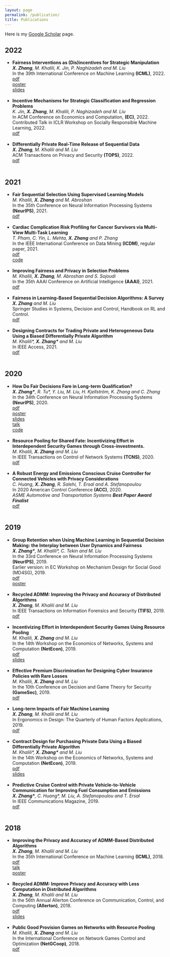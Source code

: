 ```yaml
---
layout: page
permalink: /publication/
title: Publications
---
```


Here is my <a href= "https://scholar.google.com/citations?user=PNBO_a4AAAAJ&hl=en">Google Scholar</a> page.

<h2>2022</h2>
<ul>
	<li>
		<b>Fairness Interventions as (Dis)incentives for Strategic Manipulation</b><br>
		<i><b>X. Zhang</b>, M. Khalili, K. Jin, P. Naghizadeh and M. Liu</i><br>
		In the 39th International Conference on Machine Learning <b>(ICML)</b>, 2022.<br>
		<a href="icml22.pdf"><div class="color-button">pdf</div></a><a href="poster/icml22.pdf"><div class="color-button">poster</div></a><a href="slides/icml22.pdf"><div class="color-button">slides</div></a>
	</li><br>
	<li>
		<b>Incentive Mechanisms for Strategic Classification and Regression Problems</b><br>
		<i>K. Jin, <b>X. Zhang</b>, M. Khalili, P. Naghizadeh and M. Liu</i><br>
		In ACM Conference on Economics and Computation, <b>(EC)</b>, 2022.<br>
		Contributed Talk in ICLR Workshop on Socially Responsible Machine Learning, 2022.<br>
		<a href="ec2022.pdf"><div class="color-button">pdf</div></a>
	</li><br>
	<li>
		<b>Differentially Private Real-Time Release of Sequential Data</b><br>
		<i><b>X. Zhang</b>, M. Khalili and M. Liu</i><br>
		 ACM Transactions on Privacy and Security <b>(TOPS)</b>, 2022.<br>
		<a href="tosp22.pdf"><div class="color-button">pdf</div></a>
	</li><br>
</ul>

<h2>2021</h2>
<ul>
	<li>
		<b>Fair Sequential Selection Using Supervised Learning Models</b><br>
		<i>M. Khalili, <b>X. Zhang</b> and M. Abroshan</i><br>
		In the 35th Conference on Neural Information Processing Systems <b>(NeurIPS)</b>, 2021.<br>
		<a href="neurips21.pdf"><div class="color-button">pdf</div></a>
	</li><br>
	<li>
		<b>Cardiac Complication Risk Profiling for Cancer Survivors via Multi-View Multi-Task Learning</b><br>
		<i>T. Pham, C. Yin, L. Mehta, <b>X. Zhang</b> and P. Zhang</i><br>
		In the IEEE International Conference on Data Mining <b>(ICDM)</b>, regular paper, 2021.<br>
		<a href="icdm21.pdf"><div class="color-button">pdf</div></a><a href="https://github.com/pth1993/MuViTaNet"><div class="color-button">code</div></a>
	</li><br>
	<li>
		<b>Improving Fairness and Privacy in Selection Problems</b><br>
		<i>M. Khalili, <b>X. Zhang</b>, M. Abroshan and S. Sojoudi</i><br>
		In the 35th AAAI Conference on Artificial Intelligence <b>(AAAI)</b>, 2021.<br>
		<a href="aaai21.pdf"><div class="color-button">pdf</div></a>
	</li><br>
	<li>
		<b>Fairness in Learning-Based Sequential Decision Algorithms: A Survey</b><br>
		<i><b>X. Zhang</b> and M. Liu</i><br>
		Springer Studies in Systems, Decision and Control, Handbook on RL and Control.<br>
		<a href="fairness-survey.pdf"><div class="color-button">pdf</div></a>
	</li><br>
	<li>
		<b>Designing Contracts for Trading Private and Heterogeneous Data Using a Biased Differentially Private Algorithm
</b><br>
		<i>M. Khalili*, <b>X. Zhang*</b> and M. Liu</i><br>
		In IEEE Access, 2021.<br>
		<a href="access.pdf"><div class="color-button">pdf</div></a>
	</li><br>
	
</ul>

<h2>2020</h2>
<ul>
	<li>
		<b>How Do Fair Decisions Fare in Long-term Qualification?</b><br>
		<i><b>X. Zhang*</b>, R. Tu*, Y. Liu, M. Liu, H. Kjellström, K. Zhang and C. Zhang</i><br>
		In the 34th Conference on Neural Information Processing Systems <b>(NeurIPS)</b>, 2020.<br>
		<a href="neurips20.pdf"><div class="color-button">pdf</div></a><a href="poster/neurips20.pdf"><div class="color-button">poster</div></a><a href="slides/neurips20.pdf"><div class="color-button">slides</div></a><a href="talk/neurips20.m4v"><div class="color-button">talk</div></a><a href="https://github.com/TURuibo/long-term-impact-of-fairness-constraints"><div class="color-button">code</div></a>
	</li><br>
	<li>
		<b>Resource Pooling for Shared Fate: Incentivizing Effort in Interdependent Security Games through Cross-investments.</b><br>
		<i>M. Khalili, <b>X. Zhang</b> and M. Liu</i><br>
		In IEEE Transactions on Control of Network Systems <b>(TCNS)</b>, 2020.<br>
		<a href="TCNS.pdf"><div class="color-button">pdf</div></a>
	</li><br>
	<li>
		<b>A Robust Energy and Emissions Conscious Cruise Controller for Connected Vehicles with Privacy Considerations
</b><br>
		<i>C. Huang, <b>X. Zhang</b>, R. Salehi, T. Ersal and A. Stefanopoulou </i><br>
		In 2020 American Control Conference <b>(ACC)</b>, 2020.<br>
		<i>ASME Automotive and Transportation Systems <b>Best Paper Award Finalist</b></i><br>
		<a href="acc.pdf"><div class="color-button">pdf</div></a>
	</li><br>

</ul>

<h2>2019</h2>
<ul><li>
		<b>Group Retention when Using Machine Learning in Sequential Decision Making: the Interplay between User Dynamics and Fairness
</b><br>
		<i><b>X. Zhang*</b>, M. Khalili*, C. Tekin and M. Liu</i><br>
		In the 33rd Conference on Neural Information Processing Systems <b>(NeurIPS)</b>, 2019.<br>
		Earlier version: in EC Workshop on Mechanism Design for Social Good (MD4SG), 2019. <br>
		<a href="neurips19.pdf"><div class="color-button">pdf</div></a><a href="poster/neurips19.pdf"><div class="color-button">poster</div></a>
	</li><br>
	<li>
		<b>Recycled ADMM: Improving the Privacy and Accuracy of Distributed Algorithms
</b><br>
		<i><b>X. Zhang</b>, M. Khalili and M. Liu</i><br>
		In IEEE Transactions on Information Forensics and Security <b>(TIFS)</b>, 2019.<br>
		<a href="tifs.pdf"><div class="color-button">pdf</div></a>
	</li><br>
		<li>
		<b>Incentivizing Effort in Interdependent Security Games Using Resource Pooling</b><br>
		<i>M. Khalili, <b>X. Zhang</b> and M. Liu</i><br>
		In the 14th Workshop on the Economics of Networks, Systems and Computation <b>(NetEcon)</b>, 2019. <br>
		<a href="netecon-resource.pdf"><div class="color-button">pdf</div></a><a href="slides/netecon-resource.pdf"><div class="color-button">slides</div></a>
	</li><br>
	<li>
		<b>Effective Premium Discrimination for Designing Cyber Insurance Policies with Rare Losses</b><br>
		<i>M. Khalili, <b>X. Zhang</b> and M. Liu</i><br>
		In the 10th Conference on Decision and Game Theory for Security <b>(GameSec)</b>, 2019.<br>
		<a href="gamesec.pdf"><div class="color-button">pdf</div></a>
	</li><br>
	<li>
		<b>Long-term Impacts of Fair Machine Learning</b><br>
		<i><b>X. Zhang</b>, M. Khalili and M. Liu</i><br>
		In Ergonomics in Design: The Quarterly of Human Factors Applications, 2019.<br>
		<a href="fairness-article.pdf"><div class="color-button">pdf</div></a>
	</li><br>
	<li>
		<b>Contract Design for Purchasing Private Data Using a Biased Differentially Private Algorithm</b><br>
		<i>M. Khalili*, <b>X. Zhang*</b> and M. Liu</i><br>
		In the 14th Workshop on the Economics of Networks, Systems and Computation <b>(NetEcon)</b>, 2019.<br>
		<a href="netecon-data.pdf"><div class="color-button">pdf</div></a><a href="slides/netecon-data.pdf"><div class="color-button">slides</div></a>
	</li><br>
	<li>
		<b>Predictive Cruise Control with Private Vehicle-to-Vehicle Communication for Improving Fuel Consumption and Emissions
</b><br>
		<i><b>X. Zhang*</b>, C. Huang*, M. Liu, A. Stefanopoulou and T. Ersal </i><br>
		In IEEE Communications Magazine, 2019.<br>
		<a href="ieee-communication.pdf"><div class="color-button">pdf</div></a>
	</li><br>
</ul>

<h2>2018</h2>
<ul>
	<li>
		<b>Improving the Privacy and Accuracy of ADMM-Based Distributed Algorithms</b><br>
		<i><b>X. Zhang</b>, M. Khalili and M. Liu</i><br>
		In the 35th International Conference on Machine Learning <b>(ICML)</b>, 2018.<br>
		<a href="icml18.pdf"><div class="color-button">pdf</div></a><a href="talk/icml18.mp4"><div class="color-button">talk</div></a><a href="poster/icml.pdf"><div class="color-button">poster</div></a>
	</li><br>
	<li>
		<b>Recycled ADMM: Improve Privacy and Accuracy with Less Computation in Distributed Algorithms</b><br>
		<i><b>X. Zhang</b>, M. Khalili and M. Liu</i><br>
		In the 56th Annual Allerton Conference on Communication, Control, and Computing <b>(Allerton)</b>, 2018.<br>
		<a href="allerton.pdf"><div class="color-button">pdf</div></a><a href="slides/allerton.pdf"><div class="color-button">slides</div></a>
	</li><br>
	<li>
		<b>Public Good Provision Games on Networks with Resource Pooling</b><br>
		<i>M. Khalili, <b>X. Zhang</b> and M. Liu</i><br>
		In the International Conference on Network Games Control and Optimization <b>(NetGCoop)</b>, 2018.<br>
		<a href="netgcoop.pdf"><div class="color-button">pdf</div></a>
	</li><br>
</ul>